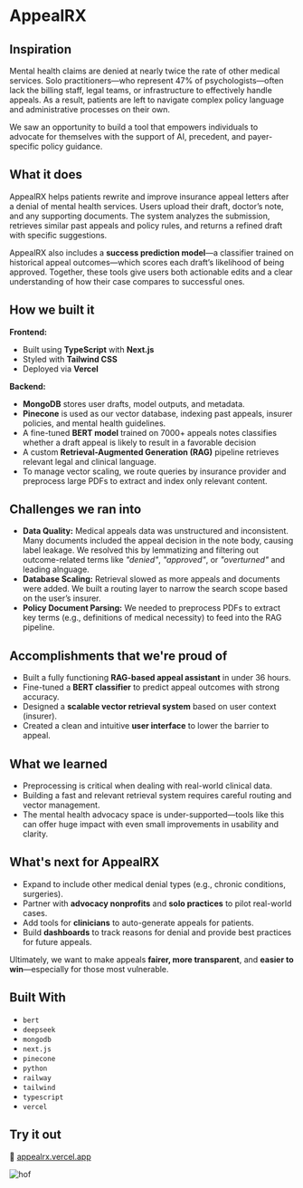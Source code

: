 # AppealRX

## Inspiration
Mental health claims are denied at nearly twice the rate of other medical services. Solo practitioners—who represent 47% of psychologists—often lack the billing staff, legal teams, or infrastructure to effectively handle appeals. As a result, patients are left to navigate complex policy language and administrative processes on their own.

We saw an opportunity to build a tool that empowers individuals to advocate for themselves with the support of AI, precedent, and payer-specific policy guidance.

## What it does
AppealRX helps patients rewrite and improve insurance appeal letters after a denial of mental health services. Users upload their draft, doctor’s note, and any supporting documents. The system analyzes the submission, retrieves similar past appeals and policy rules, and returns a refined draft with specific suggestions.

AppealRX also includes a **success prediction model**—a classifier trained on historical appeal outcomes—which scores each draft’s likelihood of being approved. Together, these tools give users both actionable edits and a clear understanding of how their case compares to successful ones.

## How we built it

**Frontend:**
- Built using **TypeScript** with **Next.js**
- Styled with **Tailwind CSS**
- Deployed via **Vercel**

**Backend:**
- **MongoDB** stores user drafts, model outputs, and metadata.
- **Pinecone** is used as our vector database, indexing past appeals, insurer policies, and mental health guidelines.
- A fine-tuned **BERT model** trained on 7000+ appeals notes classifies whether a draft appeal is likely to result in a favorable decision
- A custom **Retrieval-Augmented Generation (RAG)** pipeline retrieves relevant legal and clinical language.
- To manage vector scaling, we route queries by insurance provider and preprocess large PDFs to extract and index only relevant content.

## Challenges we ran into
- **Data Quality:** Medical appeals data was unstructured and inconsistent. Many documents included the appeal decision in the note body, causing label leakage. We resolved this by lemmatizing and filtering out outcome-related terms like *"denied"*, *"approved"*, or *"overturned"* and leading alnguage.
- **Database Scaling:** Retrieval slowed as more appeals and documents were added. We built a routing layer to narrow the search scope based on the user’s insurer.
- **Policy Document Parsing:** We needed to preprocess PDFs to extract key terms (e.g., definitions of medical necessity) to feed into the RAG pipeline.

## Accomplishments that we're proud of
- Built a fully functioning **RAG-based appeal assistant** in under 36 hours.
- Fine-tuned a **BERT classifier** to predict appeal outcomes with strong accuracy.
- Designed a **scalable vector retrieval system** based on user context (insurer).
- Created a clean and intuitive **user interface** to lower the barrier to appeal.

## What we learned
- Preprocessing is critical when dealing with real-world clinical data.
- Building a fast and relevant retrieval system requires careful routing and vector management.
- The mental health advocacy space is under-supported—tools like this can offer huge impact with even small improvements in usability and clarity.

## What's next for AppealRX
- Expand to include other medical denial types (e.g., chronic conditions, surgeries).
- Partner with **advocacy nonprofits** and **solo practices** to pilot real-world cases.
- Add tools for **clinicians** to auto-generate appeals for patients.
- Build **dashboards** to track reasons for denial and provide best practices for future appeals.

Ultimately, we want to make appeals **fairer, more transparent**, and **easier to win**—especially for those most vulnerable.

## Built With
- `bert`
- `deepseek`
- `mongodb`
- `next.js`
- `pinecone`
- `python`
- `railway`
- `tailwind`
- `typescript`
- `vercel`

## Try it out
🔗 [appealrx.vercel.app](https://appealrx.vercel.app)  

![hof](https://github.com/user-attachments/assets/0d51c65c-e6fc-44b4-91d2-cbbe59bfe383)

